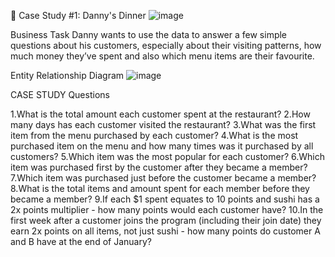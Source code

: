 🍜 Case Study #1: Danny's Dinner
![image](https://user-images.githubusercontent.com/126285330/223435399-e657b9ee-b988-46fd-b14d-a1e0b41987d7.png)


Business Task
Danny wants to use the data to answer a few simple questions about his customers, especially about their visiting patterns, how much money they’ve spent and also which menu items are their favourite.

Entity Relationship Diagram
![image](https://user-images.githubusercontent.com/126285330/223435193-41599e43-5a30-4334-9e91-253009186ebd.png)

CASE STUDY Questions

1.What is the total amount each customer spent at the restaurant?
2.How many days has each customer visited the restaurant?
3.What was the first item from the menu purchased by each customer?
4.What is the most purchased item on the menu and how many times was it purchased by all customers?
5.Which item was the most popular for each customer?
6.Which item was purchased first by the customer after they became a member?
7.Which item was purchased just before the customer became a member?
8.What is the total items and amount spent for each member before they became a member?
9.If each $1 spent equates to 10 points and sushi has a 2x points multiplier - how many points would each customer have?
10.In the first week after a customer joins the program (including their join date) they earn 2x points on all items, not just sushi - how many points do customer A and B have at the end of January?
